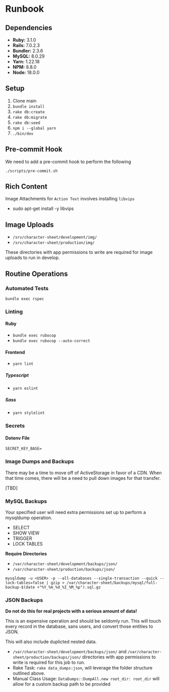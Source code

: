 # Runbook

## Dependencies

- **Ruby:** 3.1.0
- **Rails:** 7.0.2.3
- **Bundler:** 2.3.6
- **MySQL:** 8.0.29
- **Yarn:** 1.22.18
- **NPM:** 8.8.0
- **Node:** 18.0.0

## Setup

1. Clone main
2. `bundle install`
3. `rake db:create`
4. `rake db:migrate`
5. `rake db:seed`
6. `npm i --global yarn`
6. `./bin/dev`

## Pre-commit Hook

We need to add a pre-commit hook to perform the following

`./scripts/pre-commit.sh`

## Rich Content

Image Attachments for `Action Text` involves installing `libvips`

- sudo apt-get install -y libvips

## Image Uploads

- `/srv/character-sheet/development/img/`
- `/srv/character-sheet/production/img/`

These directories with app permissions to write are required for image uploads to run in develop.

## Routine Operations

### Automated Tests

`bundle exec rspec`

### Linting

#### Ruby

- `bundle exec rubocop`
- `bundle exec rubocop --auto-correct`

#### Frontend

- `yarn lint`

##### Typescript

- `yarn eslint`

##### Sass

- `yarn stylelint`

### Secrets

#### Dotenv File

```
SECRET_KEY_BASE=
```

### Image Dumps and Backups

There may be a time to move off of ActiveStorage in favor of a CDN. When that time comes, there will be a need to pull down images for that transfer.

[TBD]

### MySQL Backups

Your specified user will need extra permissions set up to perform a mysqldump operation.

- SELECT 
- SHOW VIEW
- TRIGGER
- LOCK TABLES

**Require Directories**

- `/var/character-sheet/development/backups/json/`
- `/var/character-sheet/production/backups/json/`

`mysqldump -u <USER> -p --all-databases --single-transaction --quick --lock-tables=false | gzip > /var/character-sheet/backups/mysql/full-backup-$(date +"%Y_%m_%d_%I_%M_%p").sql.gz`

### JSON Backups

**Do not do this for real projects with a serious amount of data!**

This is an expensive operation and should be seldomly run. This will touch every record in the database, sans users, and convert those entities to JSON.

This will also include duplicted nested data.

- `/var/character-sheet/development/backups/json/` and `/var/character-sheet/production/backups/json/` directories with app permissions to write is required for this job to run.
- Rake Task: `rake data_dumps:json`, will leverage the folder structure outlined above.
- Manual Class Usage: `DataDumps::DumpAll.new root_dir: root_dir` will allow for a custom backup path to be provided
